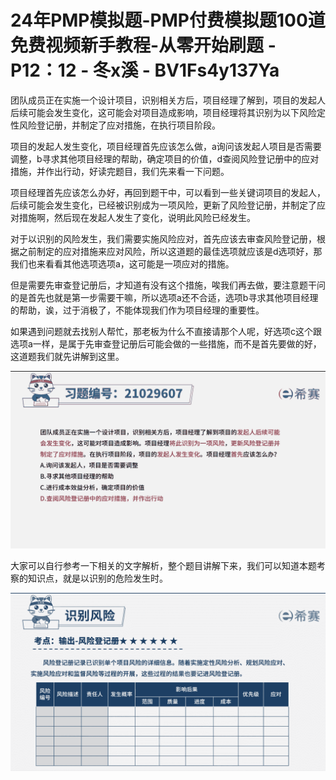 # 24年PMP模拟题-PMP付费模拟题100道免费视频新手教程-从零开始刷题 - P12：12 - 冬x溪 - BV1Fs4y137Ya

团队成员正在实施一个设计项目，识别相关方后，项目经理了解到，项目的发起人后续可能会发生变化，这可能会对项目造成影响，项目经理将其识别为以下风险定性风险登记册，并制定了应对措施，在执行项目阶段。

项目的发起人发生变化，项目经理首先应该怎么做，a询问该发起人项目是否需要调整，b寻求其他项目经理的帮助，确定项目的价值，d查阅风险登记册中的应对措施，并作出行动，好读完题目，我们先来看一下问题。

项目经理首先应该怎么办好，再回到题干中，可以看到一些关键词项目的发起人，后续可能会发生变化，已经被识别成为一项风险，更新了风险登记册，并制定了应对措施啊，然后现在发起人发生了变化，说明此风险已经发生。

对于以识别的风险发生，我们需要实施风险应对，首先应该去审查风险登记册，根据之前制定的应对措施来应对风险，所以这道题的最佳选项就应该是d选项好，那我们也来看看其他选项选项a，这可能是一项应对的措施。

但是需要先审查登记册后，才知道有没有这个措施，唉我们再去做，要注意题干问的是首先也就是第一步需要干嘛，所以选项a还不合适，选项b寻求其他项目经理的帮助，诶，过于消极了，不能体现我们作为项目经理的重要性。

如果遇到问题就去找别人帮忙，那老板为什么不直接请那个人呢，好选项c这个跟选项a一样，是属于先审查登记册后可能会做的一些措施，而不是首先要做的好，这道题我们就先讲解到这里。



![](img/b8f2790c472b9e65f4d36757d6bb096d_1.png)

大家可以自行参考一下相关的文字解析，整个题目讲解下来，我们可以知道本题考察的知识点，就是以识别的危险发生时。



![](img/b8f2790c472b9e65f4d36757d6bb096d_3.png)